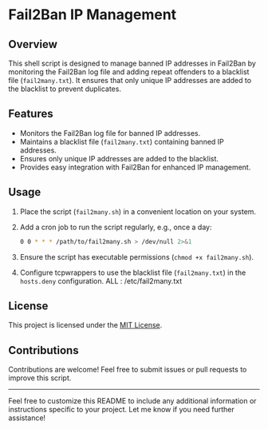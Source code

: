 # Fail2Ban IP Management

## Overview
This shell script is designed to manage banned IP addresses in Fail2Ban by monitoring the Fail2Ban log file and adding repeat offenders to a blacklist file (`fail2many.txt`). It ensures that only unique IP addresses are added to the blacklist to prevent duplicates.

## Features
- Monitors the Fail2Ban log file for banned IP addresses.
- Maintains a blacklist file (`fail2many.txt`) containing banned IP addresses.
- Ensures only unique IP addresses are added to the blacklist.
- Provides easy integration with Fail2Ban for enhanced IP management.

## Usage
1. Place the script (`fail2many.sh`) in a convenient location on your system.

2. Add a cron job to run the script regularly, e.g., once a day:
    ```bash
    0 0 * * * /path/to/fail2many.sh > /dev/null 2>&1
    ```
3. Ensure the script has executable permissions (`chmod +x fail2many.sh`).

4. Configure tcpwrappers to use the blacklist file (`fail2many.txt`) in the `hosts.deny` configuration.
ALL : /etc/fail2many.txt

## License
This project is licensed under the [MIT License](LICENSE).

## Contributions
Contributions are welcome! Feel free to submit issues or pull requests to improve this script.

---

Feel free to customize this README to include any additional information or instructions specific to your project. Let me know if you need further assistance!

